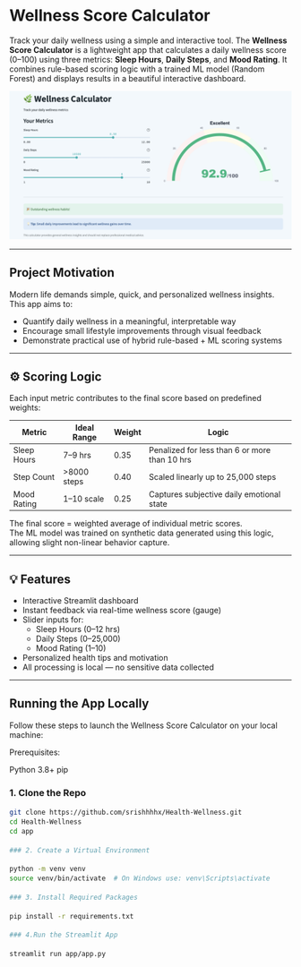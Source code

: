 # Wellness Score Calculator

Track your daily wellness using a simple and interactive tool. The **Wellness Score Calculator** is a lightweight app that calculates a daily wellness score (0–100) using three metrics: **Sleep Hours**, **Daily Steps**, and **Mood Rating**. It combines rule-based scoring logic with a trained ML model (Random Forest) and displays results in a beautiful interactive dashboard.

![Wellness Dashboard](app/assets/dashboard.png)

---

## Project Motivation

Modern life demands simple, quick, and personalized wellness insights. This app aims to:
- Quantify daily wellness in a meaningful, interpretable way
- Encourage small lifestyle improvements through visual feedback
- Demonstrate practical use of hybrid rule-based + ML scoring systems

---

## ⚙️ Scoring Logic

Each input metric contributes to the final score based on predefined weights:

| Metric       | Ideal Range     | Weight  | Logic                                                             |
|--------------|------------------|---------|-------------------------------------------------------------------|
| Sleep Hours  | 7–9 hrs          | 0.35    | Penalized for less than 6 or more than 10 hrs                     |
| Step Count   | >8000 steps      | 0.40    | Scaled linearly up to 25,000 steps                                |
| Mood Rating  | 1–10 scale       | 0.25    | Captures subjective daily emotional state                         |

The final score = weighted average of individual metric scores.  
The ML model was trained on synthetic data generated using this logic, allowing slight non-linear behavior capture.

---

## 💡 Features

- Interactive Streamlit dashboard
- Instant feedback via real-time wellness score (gauge)
- Slider inputs for:
  - Sleep Hours (0–12 hrs)
  - Daily Steps (0–25,000)
  - Mood Rating (1–10)
- Personalized health tips and motivation
- All processing is local — no sensitive data collected

---


## Running the App Locally

Follow these steps to launch the Wellness Score Calculator on your local machine:

Prerequisites:

Python 3.8+
pip

### 1. Clone the Repo

```bash
git clone https://github.com/srishhhhx/Health-Wellness.git
cd Health-Wellness
cd app

### 2. Create a Virtual Environment

python -m venv venv
source venv/bin/activate  # On Windows use: venv\Scripts\activate

### 3. Install Required Packages

pip install -r requirements.txt

### 4.Run the Streamlit App

streamlit run app/app.py


